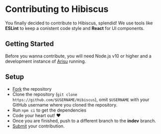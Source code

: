 # Contributing to Hibiscus
You finally decided to contribute to Hibiscus, splendid! We use tools like **ESLint** to keep a conistent code style and **React** for UI components.

## Getting Started
Before you wanna contribute, you will need Node.js v10 or higher and a development instance of [Arisu](https://arisu.land) running.

## Setup
- [Fork](https://github.com/arisuland/Hibiscus/fork) the repository
- Clone the repository (``git clone https://github.com/$USERNAME/Hibiscus``), omit `$USERNAME` with your GitHub username where you cloned the repository.
- Run `npm ci` to get the dependencies
- Code your heart out! :heart:
- Once you are finished, push to a different branch to the **indev** branch.
- [Submit](https://github.com/arisuland/Hibiscus/compare) your contribution.
